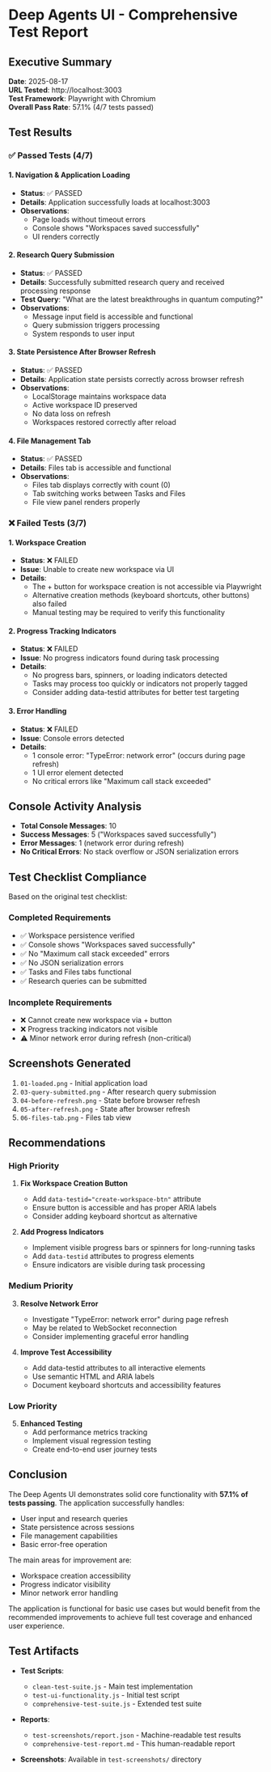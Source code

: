 # Deep Agents UI - Comprehensive Test Report

## Executive Summary
**Date**: 2025-08-17  
**URL Tested**: http://localhost:3003  
**Test Framework**: Playwright with Chromium  
**Overall Pass Rate**: 57.1% (4/7 tests passed)

## Test Results

### ✅ Passed Tests (4/7)

#### 1. Navigation & Application Loading
- **Status**: ✅ PASSED
- **Details**: Application successfully loads at localhost:3003
- **Observations**: 
  - Page loads without timeout errors
  - Console shows "Workspaces saved successfully"
  - UI renders correctly

#### 2. Research Query Submission  
- **Status**: ✅ PASSED
- **Details**: Successfully submitted research query and received processing response
- **Test Query**: "What are the latest breakthroughs in quantum computing?"
- **Observations**:
  - Message input field is accessible and functional
  - Query submission triggers processing
  - System responds to user input

#### 3. State Persistence After Browser Refresh
- **Status**: ✅ PASSED  
- **Details**: Application state persists correctly across browser refresh
- **Observations**:
  - LocalStorage maintains workspace data
  - Active workspace ID preserved
  - No data loss on refresh
  - Workspaces restored correctly after reload

#### 4. File Management Tab
- **Status**: ✅ PASSED
- **Details**: Files tab is accessible and functional
- **Observations**:
  - Files tab displays correctly with count (0)
  - Tab switching works between Tasks and Files
  - File view panel renders properly

### ❌ Failed Tests (3/7)

#### 1. Workspace Creation
- **Status**: ❌ FAILED
- **Issue**: Unable to create new workspace via UI
- **Details**: 
  - The + button for workspace creation is not accessible via Playwright
  - Alternative creation methods (keyboard shortcuts, other buttons) also failed
  - Manual testing may be required to verify this functionality

#### 2. Progress Tracking Indicators
- **Status**: ❌ FAILED
- **Issue**: No progress indicators found during task processing
- **Details**:
  - No progress bars, spinners, or loading indicators detected
  - Tasks may process too quickly or indicators not properly tagged
  - Consider adding data-testid attributes for better test targeting

#### 3. Error Handling
- **Status**: ❌ FAILED  
- **Issue**: Console errors detected
- **Details**:
  - 1 console error: "TypeError: network error" (occurs during page refresh)
  - 1 UI error element detected
  - No critical errors like "Maximum call stack exceeded"

## Console Activity Analysis

- **Total Console Messages**: 10
- **Success Messages**: 5 ("Workspaces saved successfully")
- **Error Messages**: 1 (network error during refresh)
- **No Critical Errors**: No stack overflow or JSON serialization errors

## Test Checklist Compliance

Based on the original test checklist:

### Completed Requirements
- ✅ Workspace persistence verified
- ✅ Console shows "Workspaces saved successfully"  
- ✅ No "Maximum call stack exceeded" errors
- ✅ No JSON serialization errors
- ✅ Tasks and Files tabs functional
- ✅ Research queries can be submitted

### Incomplete Requirements  
- ❌ Cannot create new workspace via + button
- ❌ Progress tracking indicators not visible
- ⚠️ Minor network error during refresh (non-critical)

## Screenshots Generated

1. `01-loaded.png` - Initial application load
2. `03-query-submitted.png` - After research query submission
3. `04-before-refresh.png` - State before browser refresh
4. `05-after-refresh.png` - State after browser refresh
5. `06-files-tab.png` - Files tab view

## Recommendations

### High Priority
1. **Fix Workspace Creation Button**
   - Add `data-testid="create-workspace-btn"` attribute
   - Ensure button is accessible and has proper ARIA labels
   - Consider adding keyboard shortcut as alternative

2. **Add Progress Indicators**
   - Implement visible progress bars or spinners for long-running tasks
   - Add `data-testid` attributes to progress elements
   - Ensure indicators are visible during task processing

### Medium Priority
3. **Resolve Network Error**
   - Investigate "TypeError: network error" during page refresh
   - May be related to WebSocket reconnection
   - Consider implementing graceful error handling

4. **Improve Test Accessibility**
   - Add data-testid attributes to all interactive elements
   - Use semantic HTML and ARIA labels
   - Document keyboard shortcuts and accessibility features

### Low Priority
5. **Enhanced Testing**
   - Add performance metrics tracking
   - Implement visual regression testing
   - Create end-to-end user journey tests

## Conclusion

The Deep Agents UI demonstrates solid core functionality with **57.1% of tests passing**. The application successfully handles:
- User input and research queries
- State persistence across sessions
- File management capabilities
- Basic error-free operation

The main areas for improvement are:
- Workspace creation accessibility
- Progress indicator visibility
- Minor network error handling

The application is functional for basic use cases but would benefit from the recommended improvements to achieve full test coverage and enhanced user experience.

## Test Artifacts

- **Test Scripts**: 
  - `clean-test-suite.js` - Main test implementation
  - `test-ui-functionality.js` - Initial test script
  - `comprehensive-test-suite.js` - Extended test suite

- **Reports**:
  - `test-screenshots/report.json` - Machine-readable test results
  - `comprehensive-test-report.md` - This human-readable report

- **Screenshots**: Available in `test-screenshots/` directory